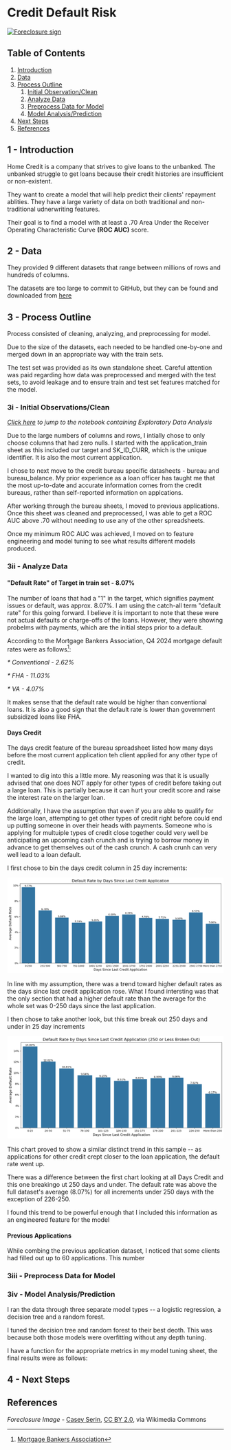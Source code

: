 # Credit Default Risk

<a title="Casey Serin, CC BY 2.0 &lt;https://creativecommons.org/licenses/by/2.0&gt;, via Wikimedia Commons" href="https://commons.wikimedia.org/wiki/File:Foreclosure_sign.jpeg"><img width="512" alt="Foreclosure sign" src="https://upload.wikimedia.org/wikipedia/commons/thumb/6/66/Foreclosure_sign.jpeg/512px-Foreclosure_sign.jpeg?20081011025455"></a>

## Table of Contents

1. [Introduction](#introduction)
2. [Data](#data)
3. [Process Outline](#process-outline)
   1. [Initial Observation/Clean](#clean-data)
   2. [Analyze Data](#analyze-data)
   3. [Preprocess Data for Model](#preprocess-data-for-model)
   4. [Model Analysis/Prediction](#model-prediction/analysis)
4. [Next Steps](#next-steps)
5. [References](#references)

## 1 - Introduction <a name="introduction"></a>

Home Credit is a company that strives to give loans to the unbanked. The unbanked struggle to get loans because their credit histories are insufficient or non-existent.

They want to create a model that will help predict their clients' repayment ablities. They have a large variety of data on both traditional and non-traditional udnerwriting features.

Their goal is to find a model with at least a .70 Area Under the Receiver Operating Characteristic Curve **(ROC AUC)** score.

## 2 - Data <a name="data"></a>

They provided 9 different datasets that range between millions of rows and hundreds of columns.

The datasets are too large to commit to GitHub, but they can be found and downloaded from <a href="https://www.kaggle.com/competitions/home-credit-default-risk/data">here</a>

## 3 - Process Outline <a name="process-outline"></a>

Process consisted of cleaning, analyzing, and preprocessing for model.

Due to the size of the datasets, each needed to be handled one-by-one and merged down in an appropriate way with the train sets.

The test set was provided as its own standalone sheet. Careful attention was paid regarding how data was preprocessed and merged with the test sets, to avoid leakage and to ensure train and test set features matched for the model.

### 3i - Initial Observations/Clean <a name="clean-data"></a>

*[Click here](EDA_Default_Risk.ipynb) to jump to the notebook containing Exploratory Data Analysis*

Due to the large numbers of columns and rows, I intially chose to only choose columns that had zero nulls. I started with the application_train sheet as this included our target and SK_ID_CURR, which is the unique identifier. It is also the most current application.

I chose to next move to the credit bureau specific datasheets - bureau and bureau_balance. My prior experience as a loan officer has taught me that the most up-to-date and accurate information comes from the credit bureaus, rather than self-reported information on applcations.

After working through the bureau sheets, I moved to previous applications. Once this sheet was cleaned and preprocessed, I was able to get a ROC AUC above .70 without needing to use any of the other spreadsheets.

Once my minimum ROC AUC was achieved, I moved on to feature engineering and model tuning to see what results different models produced.

### 3ii - Analyze Data <a name="analyze-data"></a>

#### "Default Rate" of Target in train set - 8.07%

The number of loans that had a "1" in the target, which signifies payment issues or default, was approx. 8.07%. I am using the catch-all term "default rate" for this going forward. I believe it is important to note that these were not actual defaults or charge-offs of the loans. However, they were showing probelms with payments, which are the initial steps prior to a default.

According to the Mortgage Bankers Association, Q4 2024 mortgage default rates were as follows[^1]:

_* Conventional - 2.62%_

_* FHA - 11.03%_

_* VA - 4.07%_

It makes sense that the default rate would be higher than conventional loans. It is also a good sign that the default rate is lower than government subsidized loans like FHA.

#### Days Credit

The days credit feature of the bureau spreadsheet listed how many days before the most current application teh client applied for any other type of credit.

I wanted to dig into this a little more. My reasoning was that it is usually advised that one does NOT apply for other types of credit before taking out a large loan. This is partially because it can hurt your credit score and raise the interest rate on the larger loan.

Additionally, I have the assumption that even if you are able to qualify for the large loan, attempting to get other types of credit right before could end up putting someone in over their heads with payments. Someone who is applying for multuiple types of credit close together could very well be anticipating an upcoming cash crunch and is trying to borrow money in advance to get themselves out of the cash crunch. A cash crunh can very well lead to a loan default.

I first chose to bin the days credit column in 25 day increments:

![Default Rate by Days Since Last Application](Images/DefaultbyCreditApp.png)

In line with my assumption, there was a trend toward higher default rates as the days since last credit application rose. What I found intersting was that the only section that had a higher default rate than the average for the whole set was 0-250 days since the last application.

I then chose to take another look, but this time break out 250 days and under in 25 day increments

![Default Rate by Days Since Last Application - 250 and less](Images/DefaultByCreditApp250.png)

This chart proved to show a similar distinct trend in this sample -- as applications for other credit crept closer to the loan application, the default rate went up.

There was a difference between the first chart looking at all Days Credit and this one breakingo ut 250 days and under. The default rate was above the full dataset's average (8.07%) for all increments under 250 days with the exception of 226-250.

I found this trend to be powerful enough that I included this information as an engineered feature for the model

#### Previous Applications

While combing the previous application dataset, I noticed that some clients had filled out up to 60 applications. This number

### 3iii - Preprocess Data for Model <a name="preprocess-data-for-model"></a>

### 3iv - Model Analysis/Prediction <a name="model-prediction/analysis"></a>

I ran the data through three separate model types -- a logistic regression, a decision tree and a random forest.

I tuned the decision tree and random forest to their best deoth. This was because both those models were overfitting without any depth tuning.

I have a function for the appropriate metrics in my model tuning sheet, the final results were as follows:



## 4 - Next Steps <a name="next-steps"></a>

## References <a name="references"></a>

_Foreclosure Image_ - <a href="https://commons.wikimedia.org/wiki/File:Foreclosure_sign.jpeg">Casey Serin</a>, <a href="https://creativecommons.org/licenses/by/2.0">CC BY 2.0</a>, via Wikimedia Commons

[^1]: <a href="https://www.mba.org/news-and-research/newsroom/news/2025/02/06/mortgage-delinquencies-increase-in-the-fourth-quarter-of-2024">Mortgage Bankers Association</a>








